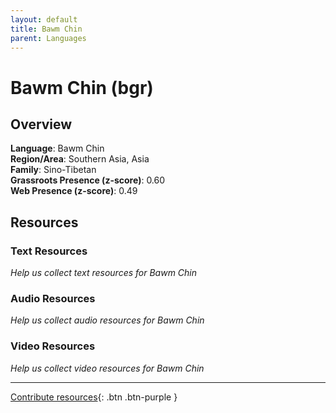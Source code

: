 ```yaml
---
layout: default
title: Bawm Chin
parent: Languages
---
```


# Bawm Chin (bgr)

## Overview

**Language**: Bawm Chin  
**Region/Area**: Southern Asia, Asia  
**Family**: Sino-Tibetan  
**Grassroots Presence (z-score)**: 0.60  
**Web Presence (z-score)**: 0.49  

## Resources

### Text Resources
*Help us collect text resources for Bawm Chin*

### Audio Resources
*Help us collect audio resources for Bawm Chin*

### Video Resources
*Help us collect video resources for Bawm Chin*

---

[Contribute resources](https://forms.office.com/e/1SfLJx3u1r){: .btn .btn-purple }
